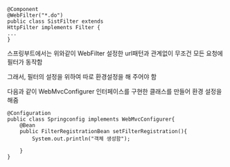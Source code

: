 ```
@Component
@WebFilter("*.do")
public class SistFilter extends 
HttpFilter implements Filter {
...
}
```
스프링부트에서는 위와같이 WebFilter 설정한 url패턴과 관계없이 무조건 모든 요청에 필터가 동작함

그래서, 필터의 설정을 위하여 따로 환경설정을 해 주어야 함

다음과 같이 WebMvcConfigurer 인터페이스를 구현한 클래스를 만들어 환경 설정을 해줌

```
@Configuration
public class Springconfig implements WebMvcConfigurer{
	@Bean
	public FilterRegistrationBean setFilterRegistration(){
		System.out.println("객체 생성함");
		
	}
}
```

